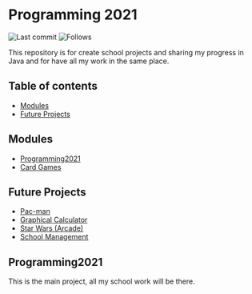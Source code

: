 # Programming 2021
![Last commit](https://img.shields.io/github/last-commit/pomaretta/PROG2021) ![Follows](https://img.shields.io/github/followers/pomaretta?style=social)

This repository is for create school projects and 
sharing my progress in Java
and for have all my work in the same place.

## Table of contents

* [Modules](#modules)
* [Future Projects](#future-projects)

## Modules

* [Programming2021](https://github.com/pomaretta/PROG2021/tree/main/es.cide/pomares)
* [Card Games](https://github.com/pomaretta/PROG2021/tree/main/Projects/CardGame)

## Future Projects

* [Pac-man](https://en.wikipedia.org/wiki/Pac-Man)
* [Graphical Calculator](#)
* [Star Wars (Arcade)](#)
* [School Management](#)

## Programming2021

This is the main project, all my school work will be there.